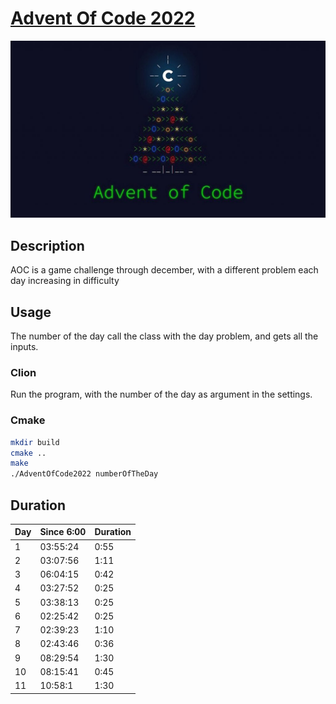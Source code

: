 # [Advent Of Code 2022](https://adventofcode.com/2022)

![AOC](aoc.jpg)

## Description
AOC is a game challenge through december, with a different problem each day increasing in difficulty

## Usage
The number of the day call the class with the day problem, and gets all the inputs.
### Clion
Run the program, with the number of the day as argument in the settings.
### Cmake
```bash
mkdir build
cmake ..
make
./AdventOfCode2022 numberOfTheDay
```

## Duration
| Day | Since 6:00 | Duration |
|-----|------------|----------|
| 1   | 03:55:24   | 0:55     |
| 2   | 03:07:56   | 1:11     |
| 3   | 06:04:15   | 0:42     |
| 4   | 03:27:52   | 0:25     |
| 5   | 03:38:13   | 0:25     |
| 6   | 02:25:42   | 0:25     |
| 7   | 02:39:23   | 1:10     |
| 8   | 02:43:46   | 0:36     |
| 9   | 08:29:54   | 1:30     |
| 10  | 08:15:41   | 0:45     |
| 11  | 10:58:1    | 1:30     |